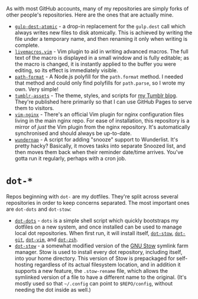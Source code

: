 As with most GitHub accounts, many of my repositories are simply forks of other people's repositories. Here are the ones that are actually mine.

* [`gulp-dest-atomic`](https://github.com/00dani/gulp-dest-atomic) - a drop-in replacement for the `gulp.dest` call which always writes new files to disk atomically. This is achieved by writing the file under a temporary name, and then renaming it only when writing is complete.
* [`livemacros.vim`](https://github.com/00dani/livemacros.vim) - Vim plugin to aid in writing advanced macros. The full text of the macro is displayed in a small window and is fully editable; as the macro is changed, it is instantly applied to the buffer you were editing, so its effect is immediately visible.
* [`path-format`](https://github.com/00dani/path-format) - A Node.js polyfill for the `path.format` method. I needed that method and could only find polyfills for `path.parse`, so I wrote my own. Very simple!
* [`tumblr-assets`](https://github.com/00dani/tumblr-assets) - The theme, styles, and scripts for [my Tumblr blog](https://00dani.tumblr.com). They're published here primarily so that I can use GitHub Pages to serve them to visitors.
* [`vim-nginx`](https://github.com/00dani/vim-nginx) - There's an official Vim plugin for nginx configuration files living in the main nginx repo. For ease of installation, this repository is a mirror of *just* the Vim plugin from the nginx repository. It's automatically synchronised and should always be up-to-date.
* [`wundernap`](https://github.com/00dani/wundernap) - A script for adding "snooze" support to Wunderlist. It's pretty hacky? Basically, it moves tasks into separate Snoozed list, and then moves them back when their reminder date/time arrives.  You've gotta run it regularly, perhaps with a cron job.

# `dot-*`

Repos beginning with `dot-` are my dotfiles. They're split across several repositories in order to keep concerns separated. The most important ones are `dot-dots` and `dot-stow`:

* [`dot-dots`](https://github.com/00dani/dot-dots) - `dots` is a simple shell script which quickly bootstraps my dotfiles on a new system, and once installed can be used to manage local dot repositories. When first run, it will install itself, [`dot-stow`](https://github.com/00dani/dot-stow), [`dot-git`](https://github.com/00dani/dot-git), [`dot-vim`](https://github.com/00dani/dot-vim), and [`dot-zsh`](https://github.com/00dani/dot-zsh).
* [`dot-stow`](https://github.com/00dani/dot-stow) - a somewhat modified version of the [GNU Stow](https://www.gnu.org/software/stow/) symlink farm manager. Stow is used to install every dot repository, including itself, into your home directory.  This version of Stow is prepackaged for self-hosting regardless of its actual filesystem location, and in addition it supports a new feature, the `.stow-rename` file, which allows the symlinked version of a file to have a different name to the original. (It's mostly used so that `~/.config` can point to `$REPO/config`, without needing the dot inside as well.)

